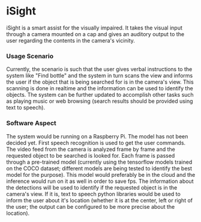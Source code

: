 # iSight
iSight is a smart assist for the visually impaired. It takes the visual input through a camera mounted on a cap and gives an auditory output to the user regarding the contents in the camera's vicinity.

### Usage Scenario
Currently, the scenario is such that the user gives verbal instructions to the system like "Find bottle" and the system in turn scans the view and informs the user if the object that is being searched for is in the camera's view. This scanning is done in realtime and the information can be used to identify the objects. The system can be further updated to accomplish other tasks such as playing music or web browsing (search results should be provided using text to speech).

### Software Aspect
The system would be running on a Raspberry Pi. The model has not been decided yet. First speech recognition is used to get the user commands. The video feed from the camera is analyzed frame by frame and the requested object to be searched is looked for. Each frame is passed through a pre-trained model (currently using the tensorflow models trained on the COCO dataset; different models are being tested to identify the best model for the purpose). This model would preferably be in the cloud and the inference would run on it as well in order to save fps. The information about the detections will be used to identify if the requested object is in the camera's view. If it is, text to speech python libraries would be used to inform the user about it's location (whether it is at the center, left or right of the user; the output can be configured to be more precise about the location).
